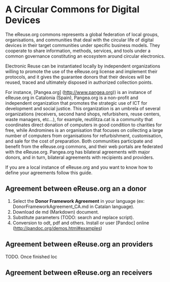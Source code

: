 # A Circular Commons for Digital Devices

The eReuse.org commons represents a global federation of local groups, organisations, and communities that deal with the circular life of digital devices in their target communities under specific business models. They cooperate to share information, methods, services, and tools under a common governance constituting an ecosystem around circular electronics. 

Electronic Reuse can be instantiated locally by independent organizations willing to promote the use of the eReuse.org license and implement their protocols, and it gives the guarantee donors that their devices will be reused, traced and ultimately disposed in authorized collection points. 

For instance, [Pangea.org] (http://www.pangea.org)) is an instance of eReuse.org in Catalonia (Spain), Pangea.org is a non-profit and independent organization that promotes the strategic use of ICT for development and social justice. This organization is an umbrela of several organizations (receivers, second hand shops, refurbishers, reuse centers, waste managers, etc...), for example, reutilitza.cat is a community that coordinates direct donation of computers in good condition to charities for free, while Andromines is an organisation that focuses on collecting a large number of computers from organisations for refurbishment, customisation, and sale for the cost of preparation. Both communities participate and benefit from the eReuse.org commons, and their web portals are federated with the eReuse.org. Pangea.org has bilateral agreements with major donors, and in turn, bilateral agreements with recipients and providers.

If you are a local instance of eReuse.org and you want to know how to define your agreements follow this guide.

## Agreement between eReuse.org an a donor
1.  Select the **Donor Framework Agreement** in your language (ex: DonorFrameworkAgreement_CA.md in Catalan language).
2.  Download de md (Markdown) document.
3.  Substitute parameters (TODO: search and replace script).
4.  Conversion to odt, pdf and others. Install or user [Pandoc] online (http://pandoc.org/demos.html#examples)

## Agreement between eReuse.org an providers

TODO. Once finished loc


## Agreement between eReuse.org an receivers

